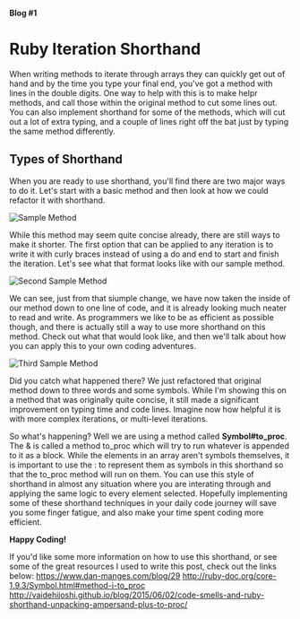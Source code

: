 **Blog #1**

# Ruby Iteration Shorthand

When writing methods to iterate through arrays they can quickly get out of hand and by the time you type your final end, you've got a method with lines in the double digits. One way to help with this is to make helpr methods, and call those within the original method to cut some lines out. You can also implement shorthand for some of the methods, which will cut out a lot of extra typing, and a couple of lines right off the bat just by typing the same method differently. 

## Types of Shorthand

When you are ready to use shorthand, you'll find there are two major ways to do it. Let's start with a basic method and then look at how we could refactor it with shorthand. 

![Sample Method](https://github.com/christyinman/Blog1/blob/master/Screen%20Shot%202019-06-25%20at%209.30.43%20AM.png)

While this method may seem quite concise already, there are still ways to make it shorter. The first option that can be applied to any iteration is to write it with curly braces instead of using a do and end to start and finish the iteration. Let's see what that format looks like with our sample method.

![Second Sample Method](https://github.com/christyinman/Blog1/blob/master/Screen%20Shot%202019-06-25%20at%209.43.05%20AM.png)

We can see, just from that siumple change, we have now taken the inside of our method down to one line of code, and it is already looking much neater to read and write. As programmers we like to be as efficient as possible though, and there is actually still a way to use more shorthand on this method. Check out what that would look like, and then we'll talk about how you can apply this to your own coding adventures.

![Third Sample Method](https://github.com/christyinman/Blog1/blob/master/Screen%20Shot%202019-06-25%20at%209.48.27%20AM.png)

Did you catch what happened there? We just refactored that original method down to three words and some symbols. While I'm showing this on a method that was originally quite concise, it still made a significant improvement on typing time and code lines. Imagine now how helpful it is with more complex iterations, or multi-level iterations.

So what's happening? Well we are using a method called **Symbol#to_proc**. The & is called a method to_proc which will try to run whatever is appended to it as a block. While the elements in an array aren't symbols themselves, it is important to use the : to represent them as symbols in this shorthand so that the to_proc method will run on them. You can use this style of shorthand in almost any situation where you are interating through and applying the same logic to every element selected. Hopefully implementing some of these shorthand techniques in your daily code journey will save you some finger fatigue, and also make your time spent coding more efficient.

**Happy Coding!**

If you'd like some more information on how to use this shorthand, or see some of the great resources I used to write this post, check out the links below:
https://www.dan-manges.com/blog/29
http://ruby-doc.org/core-1.9.3/Symbol.html#method-i-to_proc
http://vaidehijoshi.github.io/blog/2015/06/02/code-smells-and-ruby-shorthand-unpacking-ampersand-plus-to-proc/
